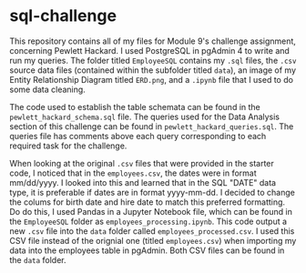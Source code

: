 # sql-challenge

This repository contains all of my files for Module 9's challenge assignment, concerning Pewlett Hackard. I used PostgreSQL in pgAdmin 4 to write and run my queries. The folder titled `EmployeeSQL` contains my `.sql` files, the `.csv` source data files (contained within the subfolder titled `data`), an image of my Entity Relationship Diagram titled `ERD.png`, and a `.ipynb` file that I used to do some data cleaning.

The code used to establish the table schemata can be found in the `pewlett_hackard_schema.sql` file. The queries used for the Data Analysis section of this challenge can be found in `pewlett_hackard_queries.sql`. The queries file has comments above each query corresponding to each required task for the challenge.

When looking at the original `.csv` files that were provided in the starter code, I noticed that in the `employees.csv`, the dates were in format mm/dd/yyyy. I looked into this and learned that in the SQL "DATE" data type, it is preferable if dates are in format yyyy-mm-dd. I decided to change the colums for birth date and hire date to match this preferred formatting. Do do this, I used Pandas in a Jupyter Notebook file, which can be found in the `EmployeeSQL` folder as `employees_processing.ipynb`. This code output a new `.csv` file into the `data` folder called `employees_processed.csv`. I used this CSV file instead of the orignial one (titled `employees.csv`) when importing my data into the employees table in pgAdmin. Both CSV files can be found in the `data` folder.